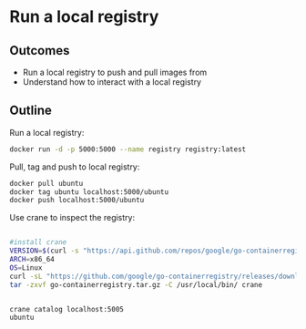 # Run a local registry

## Outcomes

- Run a local registry to push and pull images from
- Understand how to interact with a local registry

## Outline

Run a local registry:

```bash
docker run -d -p 5000:5000 --name registry registry:latest
```

Pull, tag and push to local registry:

```bash
docker pull ubuntu
docker tag ubuntu localhost:5000/ubuntu
docker push localhost:5000/ubuntu
```

Use crane to inspect the registry:

```bash

#install crane
VERSION=$(curl -s "https://api.github.com/repos/google/go-containerregistry/releases/latest" | jq -r '.tag_name')
ARCH=x86_64 
OS=Linux 
curl -sL "https://github.com/google/go-containerregistry/releases/download/${VERSION}/go-containerregistry_${OS}_${ARCH}.tar.gz" > go-containerregistry.tar.gz
tar -zxvf go-containerregistry.tar.gz -C /usr/local/bin/ crane


crane catalog localhost:5005
ubuntu
```


